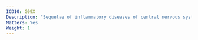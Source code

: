 ```yaml
---
ICD10: G09X
Description: "Sequelae of inflammatory diseases of central nervous system"
Matters: Yes
Weight: 1
---
```


